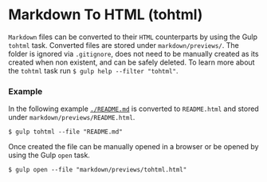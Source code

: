 # Markdown To HTML (tohtml)

`Markdown` files can be converted to their `HTML` counterparts by using the Gulp `tohtml` task. Converted files are stored under `markdown/previews/`. The folder is ignored via `.gitignore`, does not need to be manually created as its created when non existent, and can be safely deleted. To learn more about the `tohtml` task run `$ gulp help --filter "tohtml"`.

### Example

In the following example [`./README.md`](/README.md) is converted to `README.html` and stored under `markdown/previews/README.html`.

```
$ gulp tohtml --file "README.md"
```

Once created the file can be manually opened in a browser or be opened by using the Gulp `open` task.

```
$ gulp open --file "markdown/previews/tohtml.html"
```
